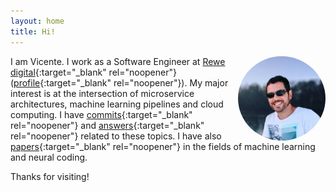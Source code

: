 ```yaml
---
layout: home
title: Hi!
---
```


<img align="right" src="foto.jpg" width="140" style="border-radius:50%;margin-left:10px">

I am Vicente. I work as a Software Engineer at
[Rewe digital](https://www.rewe-digital.com/){:target="\_blank" rel="noopener"}
([profile](https://www.linkedin.com/in/vreyespue/){:target="\_blank" rel="noopener"}).
My&nbsp;major interest is at the intersection of microservice architectures, 
machine learning pipelines and cloud computing.
I&nbsp;have
[commits](https://github.com/vreyespue){:target="\_blank" rel="noopener"} and
[answers](https://stackoverflow.com/users/6261650){:target="\_blank" rel="noopener"}
related to these topics. I have also
[papers](https://scholar.google.de/citations?user=XnVpRFkAAAAJ){:target="\_blank" rel="noopener"}
in the fields of machine learning and neural coding.

Thanks for visiting!
